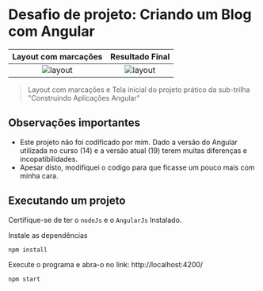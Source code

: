# Desafio de projeto: Criando um Blog com Angular

| Layout com marcações | Resultado Final |
| :-: | :-: |
| ![layout](./ideas/layout-componentizado.png) | ![layout](https://github.com/user-attachments/assets/f182e26c-a69b-48df-afbd-094178987725) |

> Layout com marcações e Tela inicial do projeto prático da sub-trilha "Construindo Aplicações Angular"

## Observações importantes

- Este projeto não foi codificado por mim. Dado a versão do Angular utilizada no curso (14) e a versão atual (19) terem muitas diferenças e incopatibilidades.
- Apesar disto, modifiquei o codigo para que ficasse um pouco mais com minha cara.

## Executando um projeto

Certifique-se de ter o `nodeJs` e o `AngularJs` Instalado.

Instale as dependências

```bash
npm install
```

Execute o programa e abra-o no link: http://localhost:4200/

```bash
npm start
```
